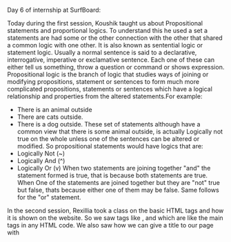 Day 6 of internship at SurfBoard:

Today during the first session, Koushik taught us about Propositional statements and proportional logics. To understand this he used a set a statements are had some or the other connection with the other that shared a common logic with one other. It is also known as sentential logic or statement logic. Usually a normal sentence is said to a declarative, interrogative, imperative or exclamative sentence. Each one of these can either tell us something, throw a question or command or shows expression. Propositional logic is the branch of logic that studies ways of joining or modifying propositions, statement or sentences to form much more complicated propositions, statements or sentences which have a logical relationship and properties from the altered statements.For example:
- There is an animal outside
- There are cats outside.
- There is a dog outside.
These set of statements although have a common view that there is some animal outside, is actually Logically not true on the whole unless one of the sentences can be altered or modified.
So propositional statements would have logics that are:
- Logically Not (~)
- Logically And (^)
- Logically Or (v)
When two statements are joining together "and" the statement formed is true, that is because both statements are true. When One of the statements are joined together but they are "not" true but false, thats because either one of them may be false. Same follows for the "or" statement.     

In the second session, Rexillia took a class on the basic HTML tags and how it is shown on the website. So we saw tags like <html>,<head> and <body> which are like the main tags in any HTML code. We also saw how we can give a title to our page with <title>  tag that displays a title description on the tab of the browswer as well as any other tags that is mentioned within the <head> tag. We also saw formatting our text with headings with 6 levels of heading using <h1>, <h2>, <h3>, <h4>, <h5> and <h6> which have descending levels of fonts heading sizes. Our paragraphs can be formatted with <p> tags. We can use the <a> tag to add links to our page, a short example is like this: 
<a href="https:www.google.com" target="_blank">Click me!</a>
where target allows the browser to open link in new tab.
We also saw other text formatting within HTML like <b> for bold, <i> for italics and <u> for underline. Ofcourse the main thing with HTML tags is not to forget to close the tags otherwise it wont be working on the page. We also studied a little bit of CSS with inline CSS, using inline styles like for example:
<p style="font-size= 14px; background-color='red';">
CSS allows us to stylize our boring HTML code and beautifies it. We can customize it to our needs to achieve the design we need for the used to experience, therefore it is very important in the frontend part of the website. 
Other than the sessions, I also read through Operating Systems book in the bookshelf and learned about File Management systems and file structures in the operating system. I also experimented using Figma and got to know the tools used in it following a tutorial on Youtube. I am exploring more about the inner workings of FrontEnd and BackEnd Development. 

